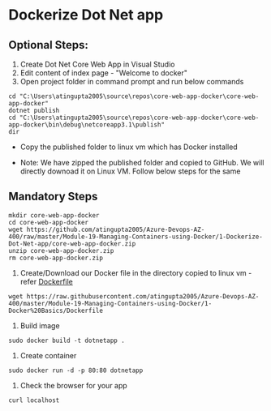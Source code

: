 # Dockerize Dot Net app

## Optional Steps:
1. Create Dot Net Core Web App in Visual Studio
1. Edit content of index page - "Welcome to docker"
1. Open project folder in command prompt and run below commands
```
cd "C:\Users\atingupta2005\source\repos\core-web-app-docker\core-web-app-docker"
dotnet publish
cd "C:\Users\atingupta2005\source\repos\core-web-app-docker\core-web-app-docker\bin\debug\netcoreapp3.1\publish"
dir
```

- Copy the published folder to linux vm which has Docker installed

- Note: We have zipped the published folder and copied to GitHub. We will directly downoad it on Linux VM. Follow below steps for the same

## Mandatory Steps
```
mkdir core-web-app-docker
cd core-web-app-docker
wget https://github.com/atingupta2005/Azure-Devops-AZ-400/raw/master/Module-19-Managing-Containers-using-Docker/1-Dockerize-Dot-Net-app/core-web-app-docker.zip
unzip core-web-app-docker.zip
rm core-web-app-docker.zip
```
1. Create/Download our Docker file in the directory copied to linux vm - refer [Dockerfile](Dockerfile)
```
wget https://raw.githubusercontent.com/atingupta2005/Azure-Devops-AZ-400/master/Module-19-Managing-Containers-using-Docker/1-Docker%20Basics/Dockerfile
```
1. Build image
```
sudo docker build -t dotnetapp .
```
1. Create container
```
sudo docker run -d -p 80:80 dotnetapp
```
1. Check the browser for your app
```
curl localhost
```
